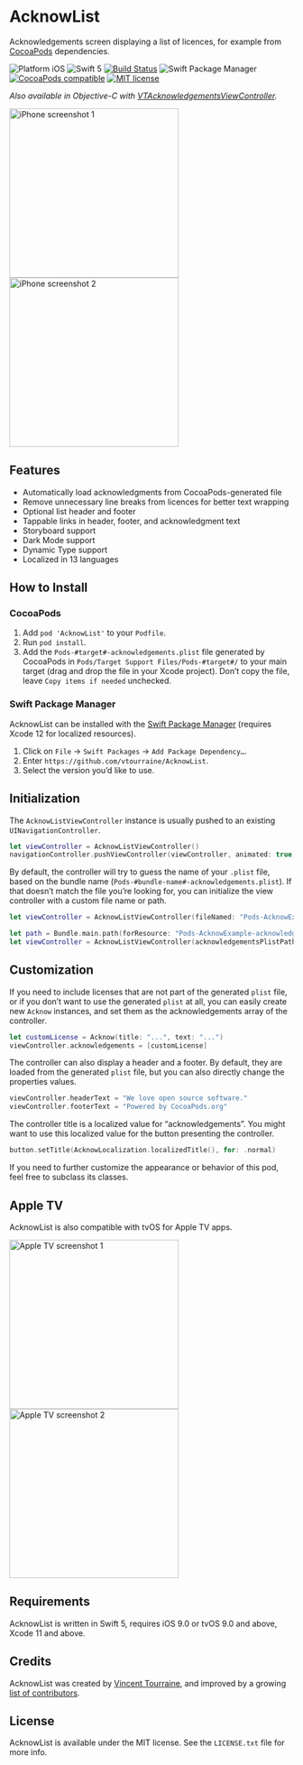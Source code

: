 # AcknowList

Acknowledgements screen displaying a list of licences, for example from [CocoaPods](https://cocoapods.org) dependencies.

![Platform iOS](https://img.shields.io/cocoapods/p/AcknowList.svg)
![Swift 5](https://img.shields.io/badge/Swift-5-blue.svg)
[![Build Status](https://travis-ci.org/vtourraine/AcknowList.svg?branch=master)](https://travis-ci.org/vtourraine/AcknowList)
![Swift Package Manager](https://img.shields.io/badge/support-Swift_Package_Manager-orange.svg)
[![CocoaPods compatible](https://img.shields.io/cocoapods/v/AcknowList.svg)](https://cocoapods.org/pods/AcknowList)
[![MIT license](http://img.shields.io/badge/license-MIT-blue.svg)](https://github.com/vtourraine/AcknowList/raw/master/LICENSE)

_Also available in Objective-C with [VTAcknowledgementsViewController](https://github.com/vtourraine/VTAcknowledgementsViewController)._

<img alt="iPhone screenshot 1" src="https://vtourraine.github.io/VTAcknowledgementsViewController/screenshots/iPhone-X-01.png" width="300px"> <img alt="iPhone screenshot 2" src="https://vtourraine.github.io/VTAcknowledgementsViewController/screenshots/iPhone-X-02.png" width="300px">

## Features

- Automatically load acknowledgments from CocoaPods-generated file
- Remove unnecessary line breaks from licences for better text wrapping
- Optional list header and footer
- Tappable links in header, footer, and acknowledgment text
- Storyboard support
- Dark Mode support
- Dynamic Type support
- Localized in 13 languages

## How to Install

### CocoaPods

1. Add `pod 'AcknowList'` to your `Podfile`.
2. Run `pod install`.
3. Add the `Pods-#target#-acknowledgements.plist` file generated by CocoaPods in `Pods/Target Support Files/Pods-#target#/` to your main target (drag and drop the file in your Xcode project). Don’t copy the file, leave `Copy items if needed` unchecked.

### Swift Package Manager

AcknowList can be installed with the [Swift Package Manager](https://swift.org/package-manager/) (requires Xcode 12 for localized resources).

1. Click on `File` → `Swift Packages` → `Add Package Dependency…`.
2. Enter `https://github.com/vtourraine/AcknowList`.
3. Select the version you’d like to use.

## Initialization

The `AcknowListViewController` instance is usually pushed to an existing `UINavigationController`.

``` swift
let viewController = AcknowListViewController()
navigationController.pushViewController(viewController, animated: true)
```

By default, the controller will try to guess the name of your `.plist` file, based on the bundle name (`Pods-#bundle-name#-acknowledgements.plist`). If that doesn’t match the file you’re looking for, you can initialize the view controller with a custom file name or path.

``` swift
let viewController = AcknowListViewController(fileNamed: "Pods-AcknowExample-acknowledgements")
```

``` swift
let path = Bundle.main.path(forResource: "Pods-AcknowExample-acknowledgements", ofType: "plist")
let viewController = AcknowListViewController(acknowledgementsPlistPath: path)
```

## Customization

If you need to include licenses that are not part of the generated `plist` file, or if you don’t want to use the generated `plist` at all, you can easily create new `Acknow` instances, and set them as the acknowledgements array of the controller.

``` swift
let customLicense = Acknow(title: "...", text: "...")
viewController.acknowledgements = [customLicense]
```

The controller can also display a header and a footer. By default, they are loaded from the generated `plist` file, but you can also directly change the properties values.

``` swift
viewController.headerText = "We love open source software."
viewController.footerText = "Powered by CocoaPods.org"
```

The controller title is a localized value for “acknowledgements”. You might want to use this localized value for the button presenting the controller.

``` swift
button.setTitle(AcknowLocalization.localizedTitle(), for: .normal)
```

If you need to further customize the appearance or behavior of this pod, feel free to subclass its classes.

## Apple TV

AcknowList is also compatible with tvOS for Apple TV apps.

<img alt="Apple TV screenshot 1" src="https://user-images.githubusercontent.com/886053/37403710-07901b2e-2790-11e8-975f-b779fcfc3fbe.png" width="300px"> <img alt="Apple TV screenshot 2" src="https://user-images.githubusercontent.com/886053/37403711-07c83d38-2790-11e8-9f2e-84fe2d5f6bad.png" width="300px">

## Requirements

AcknowList is written in Swift 5, requires iOS 9.0 or tvOS 9.0 and above, Xcode 11 and above.

## Credits

AcknowList was created by [Vincent Tourraine](http://www.vtourraine.net), and improved by a growing [list of contributors](https://github.com/vtourraine/AcknowList/contributors).

## License

AcknowList is available under the MIT license. See the `LICENSE.txt` file for more info.
